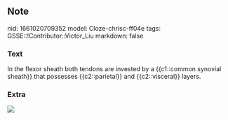 ## Note
nid: 1661020709352
model: Cloze-chrisc-ff04e
tags: GSSE::!Contributor::Victor_Liu
markdown: false

### Text
In the flexor sheath both tendons are invested by a {{c1::common synovial sheath}} that possesses {{c2::parietal}} and {{c2::visceral}} layers.

### Extra
<img src="paste-12c1fbf5840aacb87ab8ddb4045da3a01ab2ef9f.jpg">
